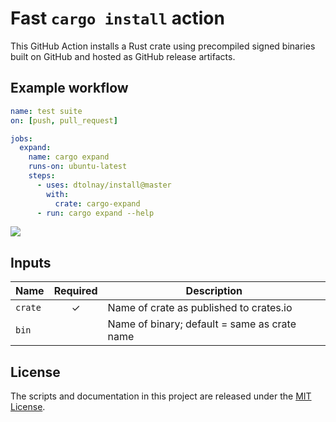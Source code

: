 # Fast `cargo install` action

This GitHub Action installs a Rust crate using precompiled signed binaries built
on GitHub and hosted as GitHub release artifacts.

## Example workflow

```yaml
name: test suite
on: [push, pull_request]

jobs:
  expand:
    name: cargo expand
    runs-on: ubuntu-latest
    steps:
      - uses: dtolnay/install@master
        with:
          crate: cargo-expand
      - run: cargo expand --help
```

<img src="https://user-images.githubusercontent.com/1940490/136493915-2c3c6a6b-620c-46e1-be4b-3c96856ccd12.png">

## Inputs

| Name    | Required | Description                                  |
| ------- | :------: | -------------------------------------------- |
| `crate` | ✓        | Name of crate as published to crates.io      |
| `bin`   |          | Name of binary; default = same as crate name |

## License

The scripts and documentation in this project are released under the [MIT
License].

[MIT License]: LICENSE
